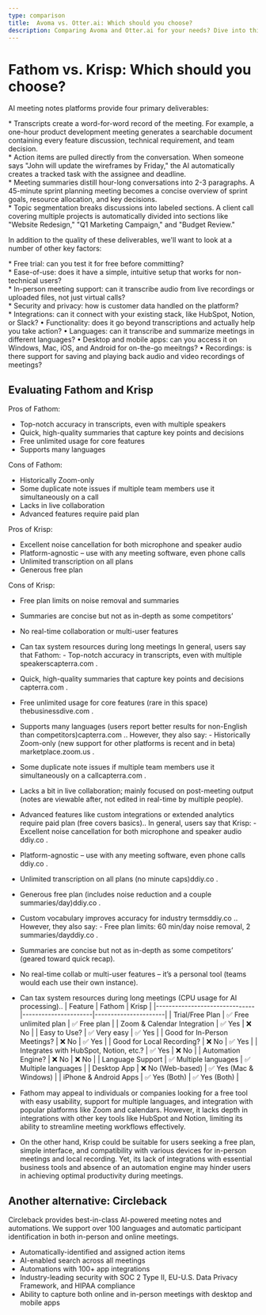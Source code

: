 ```yaml
---
type: comparison
title:  Avoma vs. Otter.ai: Which should you choose?
description: Comparing Avoma and Otter.ai for your needs? Dive into this article to evaluate both tools and discover an alternative, Circleback.
---
```


# Fathom vs. Krisp: Which should you choose?
AI meeting notes platforms provide four primary deliverables:  
  
* Transcripts create a word-for-word record of the meeting. For example, a one-hour product development meeting generates a searchable document containing every feature discussion, technical requirement, and team decision.  
* Action items are pulled directly from the conversation. When someone says "John will update the wireframes by Friday," the AI automatically creates a tracked task with the assignee and deadline.  
* Meeting summaries distill hour-long conversations into 2-3 paragraphs. A 45-minute sprint planning meeting becomes a concise overview of sprint goals, resource allocation, and key decisions.  
* Topic segmentation breaks discussions into labeled sections. A client call covering multiple projects is automatically divided into sections like "Website Redesign," "Q1 Marketing Campaign," and "Budget Review."  
  
In addition to the quality of these deliverables, we'll want to look at a number of other key factors:  
  
* Free trial: can you test it for free before committing?  
* Ease-of-use: does it have a simple, intuitive setup that works for non-technical users?  
* In-person meeting support: can it transcribe audio from live recordings or uploaded files, not just virtual calls?  
* Security and privacy: how is customer data handled on the platform?  
* Integrations: can it connect with your existing stack, like HubSpot, Notion, or Slack?
• Functionality: does it go beyond transcriptions and actually help you take action?
• Languages: can it transcribe and summarize meetings in different languages?
• Desktop and mobile apps: can you access it on Windows, Mac, iOS, and Android for on-the-go meeitngs?
• Recordings: is there support for saving and playing back audio and video recordings of meetings?
## Evaluating Fathom and Krisp
Pros of Fathom:
- Top-notch accuracy in transcripts, even with multiple speakers
- Quick, high-quality summaries that capture key points and decisions
- Free unlimited usage for core features
- Supports many languages

Cons of Fathom:
- Historically Zoom-only
- Some duplicate note issues if multiple team members use it simultaneously on a call
- Lacks in live collaboration
- Advanced features require paid plan

Pros of Krisp:
- Excellent noise cancellation for both microphone and speaker audio
- Platform-agnostic – use with any meeting software, even phone calls
- Unlimited transcription on all plans
- Generous free plan

Cons of Krisp:
- Free plan limits on noise removal and summaries
- Summaries are concise but not as in-depth as some competitors’
- No real-time collaboration or multi-user features
- Can tax system resources during long meetings
In general, users say that Fathom: - Top-notch accuracy in transcripts, even with multiple speakers​capterra.com
.
- Quick, high-quality summaries that capture key points and decisions​capterra.com
.
- Free unlimited usage for core features (rare in this space)​thebusinessdive.com
.
- Supports many languages (users report better results for non-English than competitors)​capterra.com
.. However, they also say: - Historically Zoom-only (new support for other platforms is recent and in beta)​marketplace.zoom.us
.
- Some duplicate note issues if multiple team members use it simultaneously on a call​capterra.com
.
- Lacks a bit in live collaboration; mainly focused on post-meeting output (notes are viewable after, not edited in real-time by multiple people).
- Advanced features like custom integrations or extended analytics require paid plan (free covers basics)..
In general, users say that Krisp: - Excellent noise cancellation for both microphone and speaker audio​ddiy.co
.
- Platform-agnostic – use with any meeting software, even phone calls​ddiy.co
.
- Unlimited transcription on all plans (no minute caps)​ddiy.co
.
- Generous free plan (includes noise reduction and a couple summaries/day)​ddiy.co
.
- Custom vocabulary improves accuracy for industry terms​ddiy.co
.. However, they also say: - Free plan limits: 60 min/day noise removal, 2 summaries/day​ddiy.co
.
- Summaries are concise but not as in-depth as some competitors’ (geared toward quick recap).
- No real-time collab or multi-user features – it’s a personal tool (teams would each use their own instance).
- Can tax system resources during long meetings (CPU usage for AI processing)..
| Feature                        | Fathom               | Krisp                |
|-------------------------------|----------------------|----------------------|
| Trial/Free Plan               | ✅ Free unlimited plan | ✅ Free plan         |
| Zoom & Calendar Integration    | ✅ Yes               | ❌ No                |
| Easy to Use?                   | ✅ Very easy         | ✅ Yes               |
| Good for In-Person Meetings?   | ❌ No                | ✅ Yes               |
| Good for Local Recording?      | ❌ No                | ✅ Yes               |
| Integrates with HubSpot, Notion, etc.? | ✅ Yes        | ❌ No                |
| Automation Engine?             | ❌ No                | ❌ No                |
| Language Support               | ✅ Multiple languages | ✅ Multiple languages |
| Desktop App                   | ❌ No (Web-based)    | ✅ Yes (Mac & Windows) |
| iPhone & Android Apps         | ✅ Yes (Both)        | ✅ Yes (Both)        |
- Fathom may appeal to individuals or companies looking for a free tool with easy usability, support for multiple languages, and integration with popular platforms like Zoom and calendars. However, it lacks depth in integrations with other key tools like HubSpot and Notion, limiting its ability to streamline meeting workflows effectively.

- On the other hand, Krisp could be suitable for users seeking a free plan, simple interface, and compatibility with various devices for in-person meetings and local recording. Yet, its lack of integrations with essential business tools and absence of an automation engine may hinder users in achieving optimal productivity during meetings.
## Another alternative: Circleback
Circleback provides best-in-class AI-powered meeting notes and automations. We support over 100 languages and automatic participant identification in both in-person and online meetings.  
  
* Automatically-identified and assigned action items  
* AI-enabled search across all meetings  
* Automations with 100+ app integrations  
* Industry-leading security with SOC 2 Type II, EU-U.S. Data Privacy Framework, and HIPAA compliance  
* Ability to capture both online and in-person meetings with desktop and mobile apps  